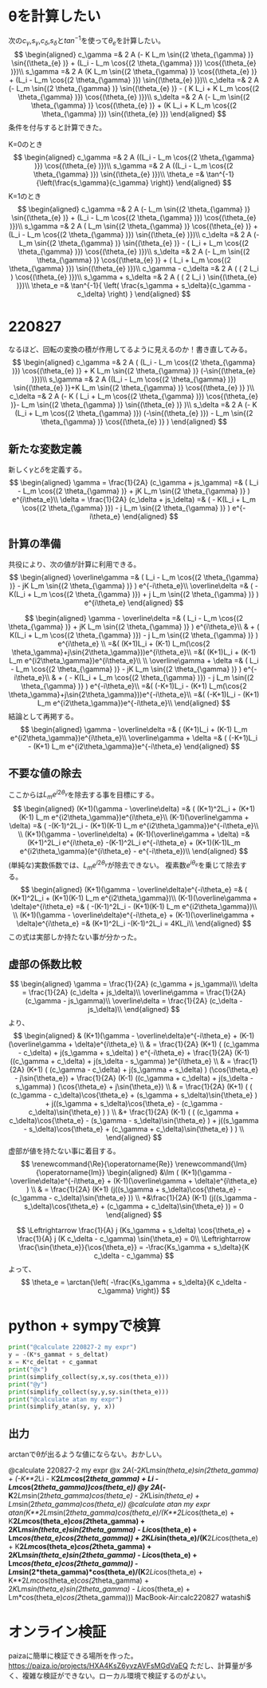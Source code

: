 # θを計算したい
次の$c_\gamma$,$s_\gamma$,$c_\delta$,$s_\delta$と$tan^{-1}$を使って$\theta_e$を計算したい。
$$
\begin{aligned}
c_\gamma =& 2 A (- K L_m \sin{(2 \theta_{\gamma} )} \sin{(\theta_{e} )} + (L_i - L_m \cos{(2 \theta_{\gamma} )}) \cos{(\theta_{e} )})\\
s_\gamma =& 2 A (K L_m \sin{(2 \theta_{\gamma} )} \cos{(\theta_{e} )} + (L_i - L_m \cos{(2 \theta_{\gamma} )}) \sin{(\theta_{e} )})\\
c_\delta =& 2 A (- L_m \sin{(2 \theta_{\gamma} )} \sin{(\theta_{e} )} - ( K L_i + K L_m \cos{(2 \theta_{\gamma} )}) \cos{(\theta_{e} )})\\
s_\delta =& 2 A (- L_m \sin{(2 \theta_{\gamma} )} \cos{(\theta_{e} )} + (K L_i + K L_m \cos{(2 \theta_{\gamma} )}) \sin{(\theta_{e} )})
\end{aligned}
$$
条件を付与すると計算できた。

K=0のとき
$$
\begin{aligned}
c_\gamma =& 2 A ((L_i - L_m \cos{(2 \theta_{\gamma} )}) \cos{(\theta_{e} )})\\
s_\gamma =& 2 A ((L_i - L_m \cos{(2 \theta_{\gamma} )}) \sin{(\theta_{e} )})\\
\theta_e =& \tan^{-1}{\left(\frac{s_\gamma}{c_\gamma} \right)}
\end{aligned}
$$
K=1のとき
$$
\begin{aligned}
c_\gamma =& 2 A (- L_m \sin{(2 \theta_{\gamma} )} \sin{(\theta_{e} )} + (L_i - L_m \cos{(2 \theta_{\gamma} )}) \cos{(\theta_{e} )})\\
s_\gamma =& 2 A ( L_m \sin{(2 \theta_{\gamma} )} \cos{(\theta_{e} )} + (L_i - L_m \cos{(2 \theta_{\gamma} )}) \sin{(\theta_{e} )})\\
c_\delta =& 2 A (- L_m \sin{(2 \theta_{\gamma} )} \sin{(\theta_{e} )} - ( L_i + L_m \cos{(2 \theta_{\gamma} )}) \cos{(\theta_{e} )})\\
s_\delta =& 2 A (- L_m \sin{(2 \theta_{\gamma} )} \cos{(\theta_{e} )} + ( L_i + L_m \cos{(2 \theta_{\gamma} )}) \sin{(\theta_{e} )})\\
c_\gamma - c_\delta =& 2 A ( ( 2 L_i ) \cos{(\theta_{e} )})\\
s_\gamma + s_\delta =& 2 A ( ( 2 L_i ) \sin{(\theta_{e} )})\\
\theta_e =& \tan^{-1}{ \left( \frac{s_\gamma + s_\delta}{c_\gamma - c_\delta} \right) }
\end{aligned}
$$


# 220827
なるほど、回転の変換の積が作用してるように見えるのか！書き直してみる。
$$
\begin{aligned}
c_\gamma =& 2 A ( (L_i - L_m \cos{(2 \theta_{\gamma} )}) \cos{(\theta_{e} )} + K L_m \sin{(2 \theta_{\gamma} )} (-\sin{(\theta_{e} )}))\\
s_\gamma =& 2 A ((L_i - L_m \cos{(2 \theta_{\gamma} )}) \sin{(\theta_{e} )}+K L_m \sin{(2 \theta_{\gamma} )} \cos{(\theta_{e} )}  )\\
c_\delta =& 2 A (- K ( L_i + L_m \cos{(2 \theta_{\gamma} )}) \cos{(\theta_{e} )}- L_m \sin{(2 \theta_{\gamma} )} \sin{(\theta_{e} )} )\\
s_\delta =& 2 A (- K (L_i + L_m \cos{(2 \theta_{\gamma} )}) (-\sin{(\theta_{e} )}) - L_m \sin{(2 \theta_{\gamma} )} \cos{(\theta_{e} )} )
\end{aligned}
$$
## 新たな変数定義
新しく$\gamma$と$\delta$を定義する。
$$
\begin{aligned}
\gamma = \frac{1}{2A} (c_\gamma + js_\gamma) =& ( L_i - L_m \cos{(2 \theta_{\gamma} )}  + jK L_m \sin{(2 \theta_{\gamma} )} ) e^{i\theta_e}\\
\delta = \frac{1}{2A} (c_\delta + js_\delta) =& ( - K(L_i + L_m \cos{(2 \theta_{\gamma} )}) - j L_m \sin{(2 \theta_{\gamma} )} ) e^{-i\theta_e}
\end{aligned}
$$

## 計算の準備
共役により、次の値が計算に利用できる。
$$
\begin{aligned}
\overline\gamma =& ( L_i - L_m \cos{(2 \theta_{\gamma} )}  - jK L_m \sin{(2 \theta_{\gamma} )} ) e^{-i\theta_e}\\
\overline\delta =& ( - K(L_i + L_m \cos{(2 \theta_{\gamma} )}) + j L_m \sin{(2 \theta_{\gamma} )} ) e^{i\theta_e}
\end{aligned}
$$

$$
\begin{aligned}
\gamma - \overline\delta =& ( L_i - L_m \cos{(2 \theta_{\gamma} )}  + jK L_m \sin{(2 \theta_{\gamma} )} ) e^{i\theta_e}\\ 
& +  (  K(L_i + L_m \cos{(2 \theta_{\gamma} )}) - j L_m \sin{(2 \theta_{\gamma} )} ) e^{i\theta_e} \\
=&( (K+1)L_i + (K-1) L_m(\cos{2 \theta_\gamma}+j\sin{2\theta_\gamma}))e^{i\theta_e}\\
=&( (K+1)L_i + (K-1) L_m e^{i2\theta_\gamma})e^{i\theta_e}\\
\\
\overline\gamma + \delta =& ( L_i - L_m \cos{(2 \theta_{\gamma} )}  - jK L_m \sin{(2 \theta_{\gamma} )} ) e^{-i\theta_e}\\
& +  ( - K(L_i + L_m \cos{(2 \theta_{\gamma} )}) - j L_m \sin{(2 \theta_{\gamma} )} ) e^{-i\theta_e}\\
=&( (-K+1)L_i - (K+1) L_m(\cos{2 \theta_\gamma}+j\sin{2\theta_\gamma}))e^{-i\theta_e}\\
=&( (-K+1)L_i - (K+1) L_m e^{i2\theta_\gamma})e^{-i\theta_e}\\
\end{aligned}
$$
結論として再掲する。
$$
\begin{aligned}
\gamma - \overline\delta =& ( (K+1)L_i + (K-1) L_m e^{i2\theta_\gamma})e^{i\theta_e}\\
\overline\gamma + \delta =& ( (-K+1)L_i - (K+1) L_m e^{i2\theta_\gamma})e^{-i\theta_e}
\end{aligned}
$$
## 不要な値の除去
ここからは$L_me^{i2\theta_\gamma}$を除去する事を目標にする。
$$
\begin{aligned}
(K+1)(\gamma - \overline\delta) =& ( (K+1)^2L_i + (K+1)(K-1) L_m e^{i2\theta_\gamma})e^{i\theta_e}\\
(K-1)(\overline\gamma + \delta) =& ( -(K-1)^2L_i - (K+1)(K-1) L_m e^{i2\theta_\gamma})e^{-i\theta_e}\\
\\
(K+1)(\gamma - \overline\delta) + (K-1)(\overline\gamma + \delta) =& (K+1)^2L_i e^{i\theta_e} -(K-1)^2L_i e^{-i\theta_e} + (K+1)(K-1)L_m e^{i2\theta_\gamma}(e^{i\theta_e} - e^{-i\theta_e})\\
\end{aligned}
$$
(単純な)実数係数では、$L_me^{i2\theta_\gamma}$が除去できない。
複素数$e^{i\theta_e}$を乗じて除去する。
$$
\begin{aligned}
(K+1)(\gamma - \overline\delta)e^{-i\theta_e} =& ( (K+1)^2L_i + (K+1)(K-1) L_m e^{i2\theta_\gamma})\\
(K-1)(\overline\gamma + \delta)e^{i\theta_e} =& ( -(K-1)^2L_i - (K+1)(K-1) L_m e^{i2\theta_\gamma})\\
\\
(K+1)(\gamma - \overline\delta)e^{-i\theta_e} + (K-1)(\overline\gamma + \delta)e^{i\theta_e} =& (K+1)^2L_i  -(K-1)^2L_i  = 4KL_i\\
\end{aligned}
$$
この式は実部しか持たない事が分かった。
## 虚部の係数比較
$$
\begin{aligned}
\gamma = \frac{1}{2A} (c_\gamma + js_\gamma)\\
\delta = \frac{1}{2A} (c_\delta + js_\delta)\\
\overline\gamma = \frac{1}{2A} (c_\gamma - js_\gamma)\\
\overline\delta = \frac{1}{2A} (c_\delta - js_\delta)\\
\end{aligned}
$$
より、
$$
\begin{aligned}
& (K+1)(\gamma - \overline\delta)e^{-i\theta_e} + (K-1)(\overline\gamma + \delta)e^{i\theta_e} \\
& = \frac{1}{2A} (K+1) ( (c_\gamma - c_\delta) + j(s_\gamma + s_\delta) ) e^{-i\theta_e} + 
\frac{1}{2A} (K-1) ((c_\gamma + c_\delta) + j(s_\delta - s_\gamma) )e^{i\theta_e} \\
& = \frac{1}{2A} (K+1) ( (c_\gamma - c_\delta) + j(s_\gamma + s_\delta) ) (\cos{\theta_e} - j\sin{\theta_e}) + 
\frac{1}{2A} (K-1) ((c_\gamma + c_\delta) + j(s_\delta - s_\gamma) ) (\cos{\theta_e} + j\sin{\theta_e}) \\
& = \frac{1}{2A} (K+1) ( ( (c_\gamma - c_\delta)\cos{\theta_e} + (s_\gamma + s_\delta)\sin{\theta_e} ) + j((s_\gamma + s_\delta)\cos{\theta_e} - (c_\gamma - c_\delta)\sin{\theta_e} ) ) \\
&+ \frac{1}{2A} (K-1) ( ( (c_\gamma + c_\delta)\cos{\theta_e} - (s_\gamma - s_\delta)\sin{\theta_e} ) + j((s_\gamma - s_\delta)\cos{\theta_e} + (c_\gamma + c_\delta)\sin{\theta_e} ) ) \\
\end{aligned}
$$
虚部が値を持たない事に着目する。
$$
\renewcommand{\Re}{\operatorname{Re}}
\renewcommand{\Im}{\operatorname{Im}}
\begin{aligned}
&\Im ( (K+1)(\gamma - \overline\delta)e^{-i\theta_e} + (K-1)(\overline\gamma + \delta)e^{i\theta_e} ) \\
& = \frac{1}{2A} (K+1) (j((s_\gamma + s_\delta)\cos{\theta_e} - (c_\gamma - c_\delta)\sin{\theta_e} )) \\
+&\frac{1}{2A} (K-1) (j((s_\gamma - s_\delta)\cos{\theta_e} + (c_\gamma + c_\delta)\sin{\theta_e} )) = 0
\end{aligned}
$$

$$
\Leftrightarrow \frac{1}{A} j (Ks_\gamma + s_\delta) \cos{\theta_e} + \frac{1}{A} j (K c_\delta - c_\gamma) \sin{\theta_e} = 0\\
\Leftrightarrow \frac{\sin{\theta_e}}{\cos{\theta_e}} = -\frac{Ks_\gamma + s_\delta}{K c_\delta - c_\gamma}
$$
よって、
$$
\theta_e = \arctan{\left(
 -\frac{Ks_\gamma + s_\delta}{K c_\delta - c_\gamma} \right)}
$$

# python + sympyで検算
```python
print("@calculate 220827-2 my expr")
y = -(K*s_gammat + s_deltat)
x = K*c_deltat + c_gammat
print("@x")
print(simplify_collect(sy,x,sy.cos(theta_e)))
print("@y")
print(simplify_collect(sy,y,sy.sin(theta_e)))
print("@calculate atan my expr")
print(simplify_atan(sy, y, x))
```
## 出力
arctanでθが出るような値にならない。おかしい。

@calculate 220827-2 my expr
@x
2*A*(-2*K*Lm*sin(theta_e)*sin(2*theta_gamma) + (-K**2*Li - K**2*Lm*cos(2*theta_gamma) + Li - Lm*cos(2*theta_gamma))*cos(theta_e))
@y
2*A*(-K**2*Lm*sin(2*theta_gamma)*cos(theta_e) - 2*K*Li*sin(theta_e) + Lm*sin(2*theta_gamma)*cos(theta_e))
@calculate atan my expr
atan(K**2*Lm*sin(2*theta_gamma)*cos(theta_e)/(K**2*Li*cos(theta_e) + K**2*Lm*cos(theta_e)*cos(2*theta_gamma) + 2*K*Lm*sin(theta_e)*sin(2*theta_gamma) - Li*cos(theta_e) + Lm*cos(theta_e)*cos(2*theta_gamma)) + 2*K*Li*sin(theta_e)/(K**2*Li*cos(theta_e) + K**2*Lm*cos(theta_e)*cos(2*theta_gamma) + 2*K*Lm*sin(theta_e)*sin(2*theta_gamma) - Li*cos(theta_e) + Lm*cos(theta_e)*cos(2*theta_gamma)) - Lm*sin(2*theta_gamma)*cos(theta_e)/(K**2*Li*cos(theta_e) + K**2*Lm*cos(theta_e)*cos(2*theta_gamma) + 2*K*Lm*sin(theta_e)*sin(2*theta_gamma) - Li*cos(theta_e) + Lm*cos(theta_e)*cos(2*theta_gamma)))
MacBook-Air:calc220827 watashi$ 

# オンライン検証
paizaに簡単に検証できる場所を作った。
https://paiza.io/projects/HXA4KsZ6yvzAVFsMGdVaEQ
ただし、計算量が多く、複雑な検証ができない。ローカル環境で検証するのがよい。